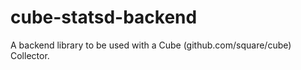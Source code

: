 cube-statsd-backend
===================

A backend library to be used with a Cube (github.com/square/cube) Collector.
